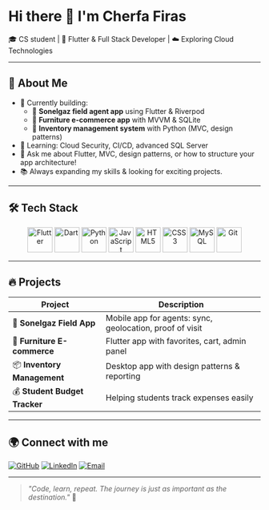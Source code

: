 # Hi there 👋 I'm Cherfa Firas

🎓 CS student | 📱 Flutter & Full Stack Developer | ☁️ Exploring Cloud Technologies

---

## 🚀 About Me

- 🔭 Currently building:
  - 📱 **Sonelgaz field agent app** using Flutter & Riverpod
  - 🛒 **Furniture e-commerce app** with MVVM & SQLite
  - 📝 **Inventory management system** with Python (MVC, design patterns)
- 🌱 Learning: Cloud Security, CI/CD, advanced SQL Server
- 💬 Ask me about Flutter, MVC, design patterns, or how to structure your app architecture!
- 📚 Always expanding my skills & looking for exciting projects.

---

## 🛠 Tech Stack

<div align="center">
  
  <img src="https://cdn.jsdelivr.net/gh/devicons/devicon/icons/flutter/flutter-original.svg" width="50" height="50" alt="Flutter" />
  <img src="https://cdn.jsdelivr.net/gh/devicons/devicon/icons/dart/dart-original.svg" width="50" height="50" alt="Dart" />
  <img src="https://cdn.jsdelivr.net/gh/devicons/devicon/icons/python/python-original.svg" width="50" height="50" alt="Python" />
  <img src="https://cdn.jsdelivr.net/gh/devicons/devicon/icons/javascript/javascript-original.svg" width="50" height="50" alt="JavaScript" />
  <img src="https://cdn.jsdelivr.net/gh/devicons/devicon/icons/html5/html5-original.svg" width="50" height="50" alt="HTML5" />
  <img src="https://cdn.jsdelivr.net/gh/devicons/devicon/icons/css3/css3-original.svg" width="50" height="50" alt="CSS3" />
  <img src="https://cdn.jsdelivr.net/gh/devicons/devicon/icons/mysql/mysql-original.svg" width="50" height="50" alt="MySQL" />
  <img src="https://cdn.jsdelivr.net/gh/devicons/devicon/icons/git/git-original.svg" width="50" height="50" alt="Git" />
</div>

---

## 🔥 Projects

| Project                          | Description                                    |
|----------------------------------|------------------------------------------------|
| 🚀 **Sonelgaz Field App**         | Mobile app for agents: sync, geolocation, proof of visit |
| 🛒 **Furniture E-commerce**       | Flutter app with favorites, cart, admin panel |
| 📦 **Inventory Management**       | Desktop app with design patterns & reporting |
| 💰 **Student Budget Tracker**     | Helping students track expenses easily |

---

## 🌍 Connect with me

[![GitHub](https://img.shields.io/badge/GitHub-181717?logo=github&logoColor=white)](https://github.com/firass-a)
[![LinkedIn](https://img.shields.io/badge/LinkedIn-blue?logo=linkedin&logoColor=white)](https://www.linkedin.com/in/cherfa-firass/) 
[![Email](https://img.shields.io/badge/Email-D14836?logo=gmail&logoColor=white)](mailto:iamfirasse123@gmail.com)

---

> _"Code, learn, repeat. The journey is just as important as the destination."_ 🚀
